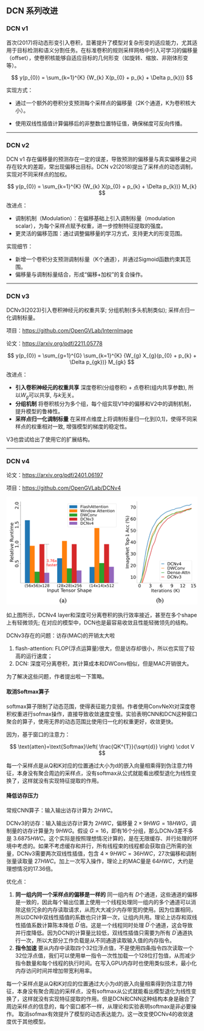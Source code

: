 ## DCN 系列改进

### DCN v1

首次(2017)将动态形变引入卷积，显著提升了模型对复杂形变的适应能力，尤其适用于目标检测和语义分割任务。在标准卷积的规则采样网格中引入可学习的偏移量（offset），使卷积核能够自适应目标的几何形变（如旋转、缩放、非刚体形变等）。

$$
y(p_{0}) = \sum_{k=1}^{K} {W_{k} X(p_{0} + p_{k} + \Delta p_{k})}
$$

实现方式：

- 通过一个额外的卷积分支预测每个采样点的偏移量（2K个通道，K为卷积核大小）。

- 使用双线性插值计算偏移后的非整数位置特征值，确保梯度可反向传播。

---

### DCN v2

DCN v1 存在偏移量的预测存在一定的误差，导致预测的偏移量与真实偏移量之间存在较大的差距，常出现偏移出目标。DCN v2(2018)提出了采样点的动态调制，实现对不同采样点的加权。

$$
y(p_{0}) = \sum_{k=1}^{K} {W_{k} X(p_{0} + p_{k} + \Delta p_{k})} M_{k}
$$

改进点：

- 调制机制（Modulation）：在偏移基础上引入调制标量（modulation scalar），为每个采样点赋予权重，进一步控制特征提取的强度。
- 更灵活的偏移范围：通过调整偏移量的学习方式，支持更大的形变范围。

实现细节：

- 新增一个卷积分支预测调制标量（K个通道），并通过Sigmoid函数约束其范围。
- 偏移量与调制标量结合，形成“偏移+加权”的复合操作。

---

### DCN v3

DCNv3(2023)引入卷积神经元的权重共享; 分组机制(多头机制类似); 采样点归一化调制标量。

项目：<https://github.com/OpenGVLab/InternImage>

论文：<https://arxiv.org/pdf/2211.05778>

$$
y(p_{0}) = \sum_{g=1}^{G} \sum_{k=1}^{K} {W_{g} X_{g}(p_{0} + p_{k} + \Delta p_{gk})} M_{gk}
$$

改进点：

- **引入卷积神经元的权重共享**    深度卷积(分组卷积) + 点卷积(组内共享参数), 所以$W_{g}$可以共享, 与$k$无关。
- **分组机制**    将卷积核分为多个组，每个组实现V1中的偏移和V2中的调制机制，提升模型的鲁棒性。
- **采样点归一化调制标量**    在采样点维度上将调制标量归一化到[0,1]，使得不同采样点的权重相对一致, 增强模型的梯度的稳定性。

V3也尝试给出了使用它的扩展结构。

---

### DCN v4

论文：<https://arxiv.org/pdf/2401.06197>

项目：<https://github.com/OpenGVLab/DCNv4>

<img src="images/DCNv4-faster.png" alt="DCN v4执行效率" width=600>

如上图所示，DCNv4 layer和深度可分离卷积的执行效率接近，甚至在多个shape上有轻微领先; 在对应的模型中，DCN也是最容易收敛且性能轻微领先的结构。

DCNv3存在的问题：访存(MAC)的开销太大啦
1. flash-attention: FLOP(浮点运算量)很大，但是访存却很小，所以也实现了较高的运行速度；
2. DCN: 深度可分离卷积，其计算成本和DWConv相似，但是MAC开销很大。

为了解决这些问题，作者提出啦一下策略。

#### 取消Softmax算子

softmax算子限制了动态范围，使得表征能力变弱。作者使用ConvNeXt对深度卷积权重进行sofmax操作，直接导致收敛速度变慢。实验表明CNN和DCN这种窗口聚合的算子，使用无界的动态范围比使用归一化的权重更好，收敛更快。

因为，基于窗口的注意力：

$$
\text{atten}=\text{Softmax}\left( \frac{QK^{T}}{\sqrt{d}} \right) \cdot V
$$

每一个采样点是从Q和K对应的位置通过大小为d的嵌入向量相乘得到伪注意力特征，本身没有聚合周边的采样点，没有softmax从公式就能看出模型退化为线性变换了，这样就没有实现特征提取的作用。

#### 降低访存压力

常规CNN算子：输入输出访存计算为 $2HWC$。

DCNv3的访存：输入输出访存计算为 $2HWC$，偏移量 $2\times 9 HWG = 18HWG$，调制量的访存计算量为 $9HWG$。假设 $G=16$，即有16个分组，那么DCNv3差不多是 $3.6875HWC$。这个实际是按照理想情况计算的，是在无限缓存、并行处理的环境中考虑的。如果不考虑缓存和并行，所有线程束的线程都会获取自己所需的张量，DCNv3需要两次双线性插值，包含 $4\times9 HWC =36HWC$，27次偏移和调制张量读取量 $27HWC$。加上一次写入操作，理论上的MAC量是 $64HWC$，大约是理想情况的17.36倍。

优化点：

1. **同一组内同一个采样点的偏移是一样的** 同一组内有 $D$个通道，这些通道的偏移是一致的，因此每个输出位置上使用一个线程处理同一组内的多个通道可以消除这些冗余的内存读取请求，从而大大减少内存带宽的使用。因为位置相同，所以DCN中双线性插值的系数也只计算一次，让组内共用。理论上访存和双线性插值系数计算陈本降低 $D^{\prime}$倍。这是一个线程同时处理 $D^{\prime}$个通道，这会导致并行度降低。因为DCN的计算量比较低，双线性插值只需要为所有 $D^{\prime}$通道执行一次，所以大部分工作负载是从不同通道读取输入值的内存指令。
2. **指令加速** 要从内存中读取四个32位浮点值，不是使用四条指令四次读取一个32位浮点值，我们可以使用单一指令一次性加载一个128位打包值，从而减少指令数量和每个线程的执行时间。在写入GPU内存时也使用类似技术，最小化内存访问时间并增加带宽利用率。

每一个采样点是从Q和K对应的位置通过大小为d的嵌入向量相乘得到伪注意力特征，本身没有聚合周边的采样点，没有softmax从公式就能看出模型退化为线性变换了，这样就没有实现特征提取的作用。但是DCN和CNN这种结构本身是融合了周边采样点的信息的，每个窗口都不一样，从理论和实验表明softmax是非必要操作。
取消sofmax有效提升了模型的动态表达能力。这一改变使DCNv4的收敛速度优于其他模型。

